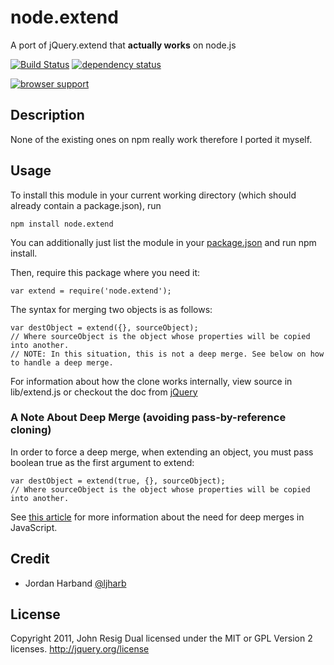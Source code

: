 # node.extend

A port of jQuery.extend that **actually works** on node.js

[![Build Status][3]][4] [![dependency status][5]][6]

[![browser support][testling-png]][testling-url]


## Description

None of the existing ones on npm really work therefore I ported it myself.



## Usage

To install this module in your current working directory (which should already contain a package.json), run

```
npm install node.extend
```

You can additionally just list the module in your [package.json](https://npmjs.org/doc/json.html) and run npm install.

Then, require this package where you need it:

```
var extend = require('node.extend');
```

The syntax for merging two objects is as follows:

```
var destObject = extend({}, sourceObject);
// Where sourceObject is the object whose properties will be copied into another.
// NOTE: In this situation, this is not a deep merge. See below on how to handle a deep merge.
```

For information about how the clone works internally, view source in lib/extend.js or checkout the doc from [jQuery][]

### A Note About Deep Merge (avoiding pass-by-reference cloning)

In order to force a deep merge, when extending an object, you must pass boolean true as the first argument to extend:

```
var destObject = extend(true, {}, sourceObject);
// Where sourceObject is the object whose properties will be copied into another.
```

See [this article](http://www.jon-carlos.com/2013/is-javascript-call-by-value-or-call-by-reference/) for more information about the need for deep merges in JavaScript.

## Credit

- Jordan Harband [@ljharb][]



## License

Copyright 2011, John Resig
Dual licensed under the MIT or GPL Version 2 licenses.
http://jquery.org/license

[testling-png]: https://ci.testling.com/dreamerslab/node.extend.png
[testling-url]: https://ci.testling.com/dreamerslab/node.extend
[3]: https://travis-ci.org/dreamerslab/node.extend.svg
[4]: https://travis-ci.org/dreamerslab/node.extend
[5]: https://david-dm.org/dreamerslab/node.extend.svg
[6]: https://david-dm.org/dreamerslab/node.extend
[jQuery]: http://api.jquery.com/jQuery.extend/
[@ljharb]: https://twitter.com/ljharb


